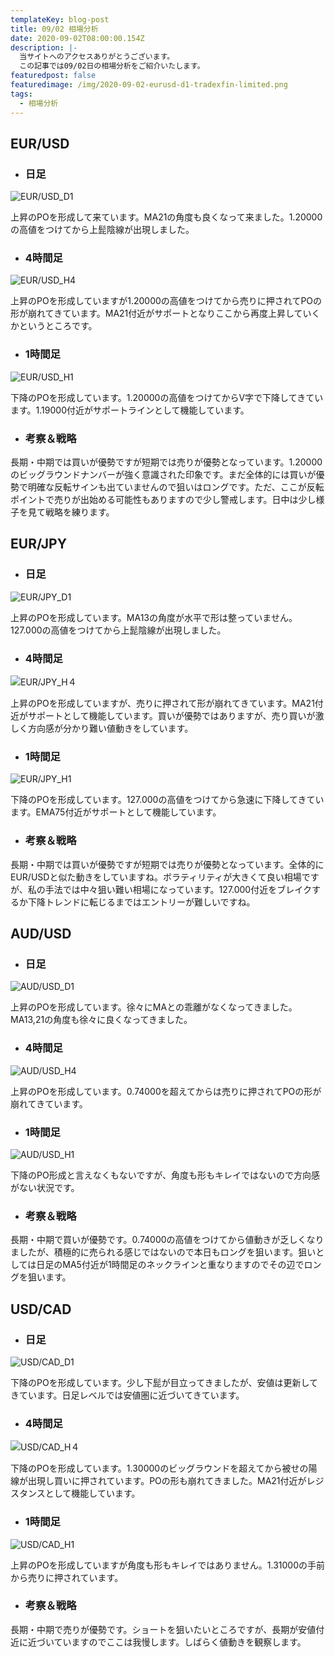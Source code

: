 ```yaml
---
templateKey: blog-post
title: 09/02 相場分析
date: 2020-09-02T08:00:00.154Z
description: |-
  当サイトへのアクセスありがとうございます。
  この記事では09/02日の相場分析をご紹介いたします。
featuredpost: false
featuredimage: /img/2020-09-02-eurusd-d1-tradexfin-limited.png
tags:
  - 相場分析
---
```

## EUR/USD

* ### 日足

![EUR/USD_D1](/img/2020-09-02-eurusd-d1-tradexfin-limited.png)

上昇のPOを形成して来ています。MA21の角度も良くなって来ました。1.20000の高値をつけてから上髭陰線が出現しました。

* ### 4時間足

![EUR/USD_H4](/img/2020-09-02-eurusd-h4-tradexfin-limited.png)

上昇のPOを形成していますが1.20000の高値をつけてから売りに押されてPOの形が崩れてきています。MA21付近がサポートとなりここから再度上昇していくかというところです。

* ### 1時間足

![EUR/USD_H1](/img/2020-09-02-eurusd-h1-tradexfin-limited.png)

下降のPOを形成しています。1.20000の高値をつけてからV字で下降してきています。1.19000付近がサポートラインとして機能しています。

* ### 考察＆戦略

長期・中期では買いが優勢ですが短期では売りが優勢となっています。1.20000のビッグラウンドナンバーが強く意識された印象です。まだ全体的には買いが優勢で明確な反転サインも出ていませんので狙いはロングです。ただ、ここが反転ポイントで売りが出始める可能性もありますので少し警戒します。日中は少し様子を見て戦略を練ります。

## EUR/JPY

* ### 日足

![EUR/JPY_D1](/img/2020-09-02-eurjpy-d1-tradexfin-limited.png)

上昇のPOを形成しています。MA13の角度が水平で形は整っていません。127.000の高値をつけてから上髭陰線が出現しました。

* ### 4時間足

![EUR/JPY_H４](/img/2020-09-02-eurjpy-h4-tradexfin-limited.png)

上昇のPOを形成していますが、売りに押されて形が崩れてきています。MA21付近がサポートとして機能しています。買いが優勢ではありますが、売り買いが激しく方向感が分かり難い値動きをしています。

* ### 1時間足

![EUR/JPY_H1](/img/2020-09-02-eurjpy-h1-tradexfin-limited.png)

下降のPOを形成しています。127.000の高値をつけてから急速に下降してきています。EMA75付近がサポートとして機能しています。

* ### 考察＆戦略

長期・中期では買いが優勢ですが短期では売りが優勢となっています。全体的にEUR/USDと似た動きをしていますね。ボラティリティが大きくて良い相場ですが、私の手法では中々狙い難い相場になっています。127.000付近をブレイクするか下降トレンドに転じるまではエントリーが難しいですね。

## AUD/USD

* ### 日足

![AUD/USD_D1](/img/2020-09-02-audusd-d1-tradexfin-limited.png)

上昇のPOを形成しています。徐々にMAとの乖離がなくなってきました。MA13,21の角度も徐々に良くなってきました。

* ### 4時間足

![AUD/USD_H4](/img/2020-09-02-audusd-h4-tradexfin-limited.png)

上昇のPOを形成しています。0.74000を超えてからは売りに押されてPOの形が崩れてきています。

* ### 1時間足

![AUD/USD_H1](/img/2020-09-02-audusd-h1-tradexfin-limited.png)

下降のPO形成と言えなくもないですが、角度も形もキレイではないので方向感がない状況です。

* ### 考察＆戦略

長期・中期で買いが優勢です。0.74000の高値をつけてから値動きが乏しくなりましたが、積極的に売られる感じではないので本日もロングを狙います。狙いとしては日足のMA5付近が1時間足のネックラインと重なりますのでその辺でロングを狙います。

## USD/CAD

* ### 日足

![USD/CAD_D1](/img/2020-09-02-usdcad-d1-tradexfin-limited.png)

下降のPOを形成しています。少し下髭が目立ってきましたが、安値は更新してきています。日足レベルでは安値圏に近づいてきています。

* ### 4時間足

![USD/CAD_H４](/img/2020-09-02-usdcad-h4-tradexfin-limited.png)

下降のPOを形成しています。1.30000のビッグラウンドを超えてから被せの陽線が出現し買いに押されています。POの形も崩れてきました。MA21付近がレジスタンスとして機能しています。

* ### 1時間足

![USD/CAD_H1](/img/2020-09-02-usdcad-h1-tradexfin-limited.png)

上昇のPOを形成していますが角度も形もキレイではありません。1.31000の手前から売りに押されています。

* ### 考察＆戦略

長期・中期で売りが優勢です。ショートを狙いたいところですが、長期が安値付近に近づいていますのでここは我慢します。しばらく値動きを観察します。

